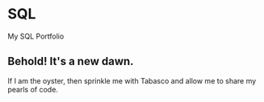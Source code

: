 # SQL
My SQL Portfolio

## Behold! It's a new dawn. 
 If I am the oyster, then sprinkle me with Tabasco and allow me to share my pearls of code.
